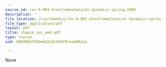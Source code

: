 ```yaml
---
course_id: res-6-003-electromechanical-dynamics-spring-2009
description: ''
file_location: /coursemedia/res-6-003-electromechanical-dynamics-spring-2009/9884994f83be642c8cd5bf9ceab69a1a_chap14_sec_emd.pdf
file_type: application/pdf
layout: pdf
title: chap14_sec_emd.pdf
type: course
uid: 9884994f83be642c8cd5bf9ceab69a1a

---
```

None